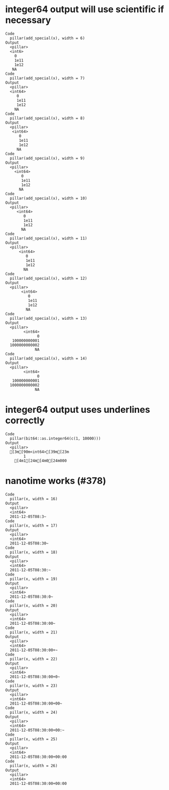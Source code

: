# integer64 output will use scientific if necessary

    Code
      pillar(add_special(x), width = 6)
    Output
      <pillar>
      <int6>
        0   
        1e11
        1e12
       NA   
    Code
      pillar(add_special(x), width = 7)
    Output
      <pillar>
      <int64>
         0   
         1e11
         1e12
        NA   
    Code
      pillar(add_special(x), width = 8)
    Output
      <pillar>
       <int64>
          0   
          1e11
          1e12
         NA   
    Code
      pillar(add_special(x), width = 9)
    Output
      <pillar>
        <int64>
           0   
           1e11
           1e12
          NA   
    Code
      pillar(add_special(x), width = 10)
    Output
      <pillar>
         <int64>
            0   
            1e11
            1e12
           NA   
    Code
      pillar(add_special(x), width = 11)
    Output
      <pillar>
          <int64>
             0   
             1e11
             1e12
            NA   
    Code
      pillar(add_special(x), width = 12)
    Output
      <pillar>
           <int64>
              0   
              1e11
              1e12
             NA   
    Code
      pillar(add_special(x), width = 13)
    Output
      <pillar>
            <int64>
                  0
       100000000001
      1000000000002
                 NA
    Code
      pillar(add_special(x), width = 14)
    Output
      <pillar>
            <int64>
                  0
       100000000001
      1000000000002
                 NA

# integer64 output uses underlines correctly

    Code
      pillar(bit64::as.integer64(c(1, 10000)))
    Output
      <pillar>
      [3m[90m<int64>[39m[23m
            1
        [4m1[24m[4m0[24m000

# nanotime works (#378)

    Code
      pillar(x, width = 16)
    Output
      <pillar>
      <int64>         
      2011-12-05T08:3~
    Code
      pillar(x, width = 17)
    Output
      <pillar>
      <int64>          
      2011-12-05T08:30~
    Code
      pillar(x, width = 18)
    Output
      <pillar>
      <int64>           
      2011-12-05T08:30:~
    Code
      pillar(x, width = 19)
    Output
      <pillar>
      <int64>            
      2011-12-05T08:30:0~
    Code
      pillar(x, width = 20)
    Output
      <pillar>
      <int64>             
      2011-12-05T08:30:00~
    Code
      pillar(x, width = 21)
    Output
      <pillar>
      <int64>              
      2011-12-05T08:30:00+~
    Code
      pillar(x, width = 22)
    Output
      <pillar>
      <int64>               
      2011-12-05T08:30:00+0~
    Code
      pillar(x, width = 23)
    Output
      <pillar>
      <int64>                
      2011-12-05T08:30:00+00~
    Code
      pillar(x, width = 24)
    Output
      <pillar>
      <int64>                 
      2011-12-05T08:30:00+00:~
    Code
      pillar(x, width = 25)
    Output
      <pillar>
      <int64>                  
      2011-12-05T08:30:00+00:00
    Code
      pillar(x, width = 26)
    Output
      <pillar>
      <int64>                  
      2011-12-05T08:30:00+00:00

